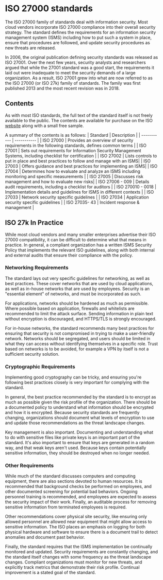 # ISO 27000 standards
The ISO 27000 family of standards deal with information security. Most cloud vendors incorporate ISO 27000 compliance into their overall security strategy. The standard defines the requirements for an information security management system (ISMS) including how to put such a system in place, ensure that procedures are followed, and update security procedures as new threats are released. 

In 2006, the original publication defining security standards was released as ISO 27001. Over the next few years, security analysts and researchers argued that while the 27001 standard was a good start, the requirements it laid out were inadequate to meet the security demands of a large organization. As a result, ISO 27001 grew into what are now referred to as the ISO 27000 (or ISO 27k) family of standards. The family was first published 2013 and the most recent revision was in 2018. 

## Contents
As with most ISO standards, the full text of the standard itself is not freely available to the public. The contents are available for purchase on the ISO [website](https://www.iso.org/obp/ui/#iso:std:iso-iec:27001:ed-2:v1:en) along with a small free sample.

A summary of the contents is as follows:
| Standard      | Description |
| ----------- | ----------- |
| ISO 27000      | Provides an overview of security requirements in the following standards, defines common terms       |
| ISO 27001   | Sets out requirements for Information Security Management Systems, including checklist for certification        |
| ISO 27002   | Lists controls to put in place and best practices to follow and manage with an ISMS|
| ISO 27003   | Offers guidance and best practices for implementing an ISMS|
| ISO 27004   | Determines how to evaluate and analyze an ISMS including monitoring and specific measurements |
| ISO 27005   | Discusses risk management and how to evaluate new risks|
| ISO 27006 - 009  | Details audit requirements, including a checklist for auditors        |
| ISO 270010 - 0018   | Implementation details and guidelines for ISMS in different contexts       |
| ISO 27033   | Network security specific guidelines        |
| ISO 27034   | Application security specific guidelines        |
| ISO 27035- 43   | Incident response & management        |

## ISO 27k In Practice
While most cloud vendors and many smaller enterprises advertise their ISO 27000 compatibility, it can be difficult to determine what that means in practice. In general, a compliant organization has a written ISMS Security Policy that implements the relevant ISO guidelines, along with both internal and external audits that ensure their compliance with the policy.

### Networking Requirements
The standard lays out very specific guidelines for networking, as well as best practices. These cover networks that are used by cloud applications, as well as in-house networks that are used by employees. Security is an "essential element" of networks, and must be incorporated as such.

For applications, networks should be hardened as much as permissible. Where possible based on application, firewalls and whitelists are recommended to limit the attack surface. Sending information in plain text without encryption is discouraged, and HTTPS/TLS is strongly encouraged.

For in-house networks, the standard recommends many best practices for ensuring that security is not compromised in trying to make a user-friendly network. Networks should be segregated, and users should be limited in what they can access without identifying themselves in a specific role. Trust based on networks is to be avoided, for example a VPN by itself is not a sufficient security solution.

### Cryptographic Requirements
Implementing good cryptography can be tricky, and ensuring you're following best practices closely is very important for complying with the standard.

In general, the best practice recommended by the standard is to encrypt as much as possible given the risk profile of the organization. There should be a documented policy to understand what information should be encrypted and how it is encrypted. Because security standards are frequently changing, organizations should document what levels of encryption to use and update those recommendations as the threat landscape changes.

Key management is also important. Documenting and understanding what to do with sensitive files like private keys is an important part of the standard. It's also important to ensure that keys are generated in a random way, and that weak keys aren't used. Because keys contain potentially sensitive information, they should be destroyed when no longer needed.


### Other Requirements
While much of the standard discusses computers and computing equipment, there are also sections devoted to human resources. It is recommended that background checks be performed on employees, and other documented screening for potential bad behaviors. Ongoing personnel training is recommended, and employees are expected to assess the security impact of their work. Finally, an auditable process for removing sensitive information from terminated employees is required.

Other recommendations cover physical site security, like ensuring only allowed personnel are allowed near equipment that might allow access to sensitive information. The ISO places an emphasis on logging for both physical hardware and software to ensure there is a document trail to detect anomalies and document past behavior.


Finally, the standard requires that the ISMS implementation be continually monitored and updated. Security requirements are constantly changing, and the standard itself changes with some frequency as the threat landscape changes. Compliant organizations must monitor for new threats, and explicitly track metrics that demonstrate their risk profile. Continual improvement is a stated goal of the standard.

